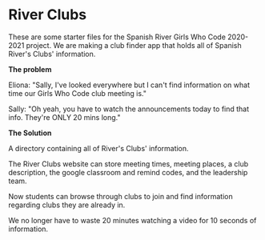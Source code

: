 # River Clubs

These are some starter files for the Spanish River Girls Who Code 2020-2021 project. We are making a club finder app that holds all of Spanish River's Clubs' information.

**The problem**

Eliona: "Sally, I've looked everywhere but I can't find information on what time our Girls Who Code club meeting is." 

Sally: "Oh yeah, you have to watch the announcements today to find that info. They're ONLY 20 mins long."

**The Solution**

A directory containing all of River's Clubs' information.

The River Clubs website can store meeting times, meeting places, a club description, the google classroom and remind codes, and the leadership team.

Now students can browse through clubs to join and find information regarding clubs they are already in. 

We no longer have to waste 20 minutes watching a video for 10 seconds of information.
